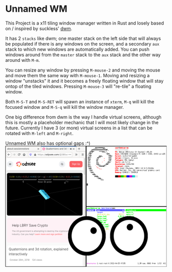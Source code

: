 # Unnamed WM

This Project is a x11 tiling window manager written in Rust and losely based on / inspired by suckless' [dwm](https://dwm.suckless.org/).

It has 2 `stacks` like dwm; one master stack on the left side that will always be populated if there is any windows on the screen, and a secondary `aux` stack to which new windows are automatically added.
You can push windows around from the `master` stack to the `aux` stack and the other way around with `M-m`.

You can resize any window by pressing `M-mouse-2` and moving the mouse and move them the same way with `M-mouse-1`. Moving and resizing a window "unstacks" it and it becomes a freely floating window that will stay ontop of the tiled windows. Pressing `M-mouse-3` will "re-tile" a floating window.

Both `M-S-T` and `M-S-RET` will spawn an instance of `xterm`, `M-q` will kill the focused window and `M-S-q` will kill the window manager.

One big difference from dwm is the way I handle virtual screens, although this is mostly a placeholder mechanic that I will most likely change in the future. Currently I have 3 (or more) virtual screens in a list that can be rotated with `M-left` and `M-right`.

Unnamed WM also has optional gaps :^)
![Unnamed WM in a VM](/vm-ss.png)

